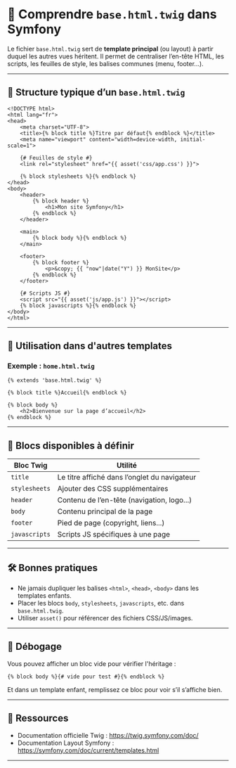 # 🧩 Comprendre `base.html.twig` dans Symfony

Le fichier `base.html.twig` sert de **template principal** (ou layout) à partir duquel les autres vues héritent. Il permet de centraliser l’en-tête HTML, les scripts, les feuilles de style, les balises communes (menu, footer...).

---

## 🧱 Structure typique d’un `base.html.twig`

```twig
<!DOCTYPE html>
<html lang="fr">
<head>
    <meta charset="UTF-8">
    <title>{% block title %}Titre par défaut{% endblock %}</title>
    <meta name="viewport" content="width=device-width, initial-scale=1">

    {# Feuilles de style #}
    <link rel="stylesheet" href="{{ asset('css/app.css') }}">

    {% block stylesheets %}{% endblock %}
</head>
<body>
    <header>
        {% block header %}
            <h1>Mon site Symfony</h1>
        {% endblock %}
    </header>

    <main>
        {% block body %}{% endblock %}
    </main>

    <footer>
        {% block footer %}
            <p>&copy; {{ "now"|date("Y") }} MonSite</p>
        {% endblock %}
    </footer>

    {# Scripts JS #}
    <script src="{{ asset('js/app.js') }}"></script>
    {% block javascripts %}{% endblock %}
</body>
</html>
```

---

## 🔁 Utilisation dans d'autres templates

### Exemple : `home.html.twig`

```twig
{% extends 'base.html.twig' %}

{% block title %}Accueil{% endblock %}

{% block body %}
    <h2>Bienvenue sur la page d’accueil</h2>
{% endblock %}
```

---

## 🧩 Blocs disponibles à définir

| Bloc Twig       | Utilité                                            |
|-----------------|----------------------------------------------------|
| `title`         | Le titre affiché dans l’onglet du navigateur       |
| `stylesheets`   | Ajouter des CSS supplémentaires                    |
| `header`        | Contenu de l’en-tête (navigation, logo...)         |
| `body`          | Contenu principal de la page                       |
| `footer`        | Pied de page (copyright, liens...)                 |
| `javascripts`   | Scripts JS spécifiques à une page                  |

---

## 🛠 Bonnes pratiques

- Ne jamais dupliquer les balises `<html>`, `<head>`, `<body>` dans les templates enfants.
- Placer les blocs `body`, `stylesheets`, `javascripts`, etc. dans `base.html.twig`.
- Utiliser `asset()` pour référencer des fichiers CSS/JS/images.

---

## 🧪 Débogage

Vous pouvez afficher un bloc vide pour vérifier l'héritage :

```twig
{% block body %}{# vide pour test #}{% endblock %}
```

Et dans un template enfant, remplissez ce bloc pour voir s’il s’affiche bien.

---

## 🔗 Ressources

- Documentation officielle Twig : https://twig.symfony.com/doc/
- Documentation Layout Symfony : https://symfony.com/doc/current/templates.html

---
